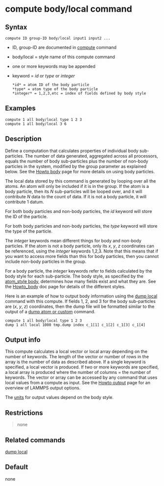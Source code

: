 # compute body/local command

## Syntax

``` LAMMPS
compute ID group-ID body/local input1 input2 ...
```

-   ID, group-ID are documented in [compute](compute) command

-   body/local = style name of this compute command

-   one or more keywords may be appended

-   keyword = *id* or *type* or *integer*

        *id* = atom ID of the body particle
        *type* = atom type of the body particle
        *integer* = 1,2,3,etc = index of fields defined by body style

## Examples

``` LAMMPS
compute 1 all body/local type 1 2 3
compute 1 all body/local 3 6
```

## Description

Define a computation that calculates properties of individual body
sub-particles. The number of data generated, aggregated across all
processors, equals the number of body sub-particles plus the number of
non-body particles in the system, modified by the group parameter as
explained below. See the [Howto body](Howto_body) page for more details
on using body particles.

The local data stored by this command is generated by looping over all
the atoms. An atom will only be included if it is in the group. If the
atom is a body particle, then its $N$ sub-particles will be looped over,
and it will contribute $N$ data to the count of data. If it is not a
body particle, it will contribute 1 datum.

For both body particles and non-body particles, the *id* keyword will
store the ID of the particle.

For both body particles and non-body particles, the *type* keyword will
store the type of the particle.

The *integer* keywords mean different things for body and non-body
particles. If the atom is not a body particle, only its *x*, *y*, *z*
coordinates can be referenced, using the *integer* keywords 1,2,3. Note
that this means that if you want to access more fields than this for
body particles, then you cannot include non-body particles in the group.

For a body particle, the *integer* keywords refer to fields calculated
by the body style for each sub-particle. The body style, as specified by
the [atom_style body](atom_style), determines how many fields exist and
what they are. See the [Howto_body](Howto_body) doc page for details of
the different styles.

Here is an example of how to output body information using the [dump
local](dump) command with this compute. If fields 1, 2, and 3 for the
body sub-particles are (*x*, *y*, *z*) coordinates, then the dump file
will be formatted similar to the output of a [dump atom or custom](dump)
command.

``` LAMMPS
compute 1 all body/local type 1 2 3
dump 1 all local 1000 tmp.dump index c_1[1] c_1[2] c_1[3] c_1[4]
```

## Output info

This compute calculates a local vector or local array depending on the
number of keywords. The length of the vector or number of rows in the
array is the number of data as described above. If a single keyword is
specified, a local vector is produced. If two or more keywords are
specified, a local array is produced where the number of columns = the
number of keywords. The vector or array can be accessed by any command
that uses local values from a compute as input. See the [Howto
output](Howto_output) page for an overview of LAMMPS output options.

The [units](units) for output values depend on the body style.

## Restrictions

> none

## Related commands

[dump local](dump)

## Default

none
